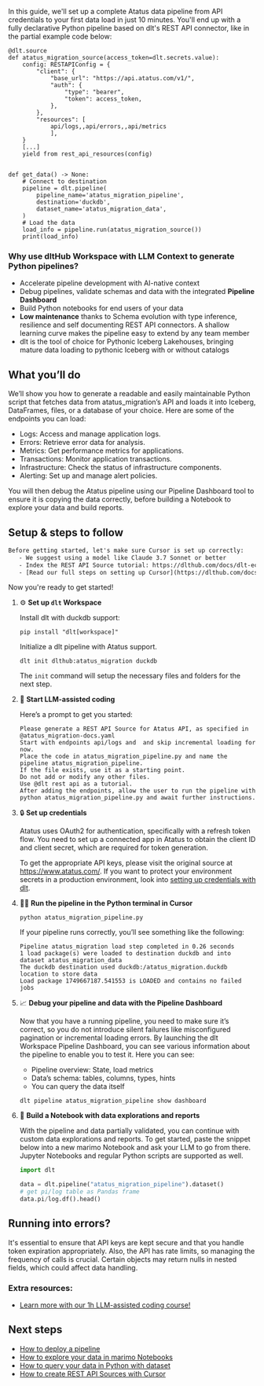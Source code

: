 In this guide, we'll set up a complete Atatus data pipeline from API credentials to your first data load in just 10 minutes. You'll end up with a fully declarative Python pipeline based on dlt's REST API connector, like in the partial example code below:

```python-outcome
@dlt.source
def atatus_migration_source(access_token=dlt.secrets.value):
    config: RESTAPIConfig = {
        "client": {
            "base_url": "https://api.atatus.com/v1/",
            "auth": {
                "type": "bearer",
                "token": access_token,
            },
        },
        "resources": [
            api/logs,,api/errors,,api/metrics
            ],
    }
    [...]
    yield from rest_api_resources(config)


def get_data() -> None:
    # Connect to destination
    pipeline = dlt.pipeline(
        pipeline_name='atatus_migration_pipeline',
        destination='duckdb',
        dataset_name='atatus_migration_data', 
    )
    # Load the data
    load_info = pipeline.run(atatus_migration_source())
    print(load_info) 
```

### Why use dltHub Workspace with LLM Context to generate Python pipelines?

- Accelerate pipeline development with AI-native context
- Debug pipelines, validate schemas and data with the integrated **Pipeline Dashboard**
- Build Python notebooks for end users of your data
- **Low maintenance** thanks to Schema evolution with type inference, resilience and self documenting REST API connectors. A shallow learning curve makes the pipeline easy to extend by any team member
- dlt is the tool of choice for Pythonic Iceberg Lakehouses, bringing mature data loading to pythonic Iceberg with or without catalogs

## What you’ll do

We’ll show you how to generate a readable and easily maintainable Python script that fetches data from atatus_migration’s API and loads it into Iceberg, DataFrames, files, or a database of your choice. Here are some of the endpoints you can load:

- Logs: Access and manage application logs.
- Errors: Retrieve error data for analysis.
- Metrics: Get performance metrics for applications.
- Transactions: Monitor application transactions.
- Infrastructure: Check the status of infrastructure components.
- Alerting: Set up and manage alert policies.

You will then debug the Atatus pipeline using our Pipeline Dashboard tool to ensure it is copying the data correctly, before building a Notebook to explore your data and build reports.

## Setup & steps to follow

```default
Before getting started, let's make sure Cursor is set up correctly:
   - We suggest using a model like Claude 3.7 Sonnet or better
   - Index the REST API Source tutorial: https://dlthub.com/docs/dlt-ecosystem/verified-sources/rest_api/ and add it to context as **@dlt rest api**
   - [Read our full steps on setting up Cursor](https://dlthub.com/docs/dlt-ecosystem/llm-tooling/cursor-restapi#23-configuring-cursor-with-documentation)
```

Now you're ready to get started!

1. ⚙️ **Set up `dlt` Workspace**
    
    Install dlt with duckdb support:
    ```shell
    pip install "dlt[workspace]"
    ```

    Initialize a dlt pipeline with Atatus support.
    ```shell
    dlt init dlthub:atatus_migration duckdb
    ```

    The `init` command will setup the necessary files and folders for the next step.
    
2. 🤠 **Start LLM-assisted coding**
    
    Here’s a prompt to get you started:
    
    ```prompt
    Please generate a REST API Source for Atatus API, as specified in @atatus_migration-docs.yaml 
    Start with endpoints api/logs and  and skip incremental loading for now. 
    Place the code in atatus_migration_pipeline.py and name the pipeline atatus_migration_pipeline. 
    If the file exists, use it as a starting point. 
    Do not add or modify any other files. 
    Use @dlt rest api as a tutorial. 
    After adding the endpoints, allow the user to run the pipeline with python atatus_migration_pipeline.py and await further instructions.
    ```

    
3. 🔒 **Set up credentials** 
    
    Atatus uses OAuth2 for authentication, specifically with a refresh token flow. You need to set up a connected app in Atatus to obtain the client ID and client secret, which are required for token generation.
    
    To get the appropriate API keys, please visit the original source at https://www.atatus.com/.
    If you want to protect your environment secrets in a production environment, look into [setting up credentials with dlt](https://dlthub.com/docs/walkthroughs/add_credentials).
    
4. 🏃‍♀️ **Run the pipeline in the Python terminal in Cursor**
    
    ```shell
    python atatus_migration_pipeline.py
    ```
    
    If your pipeline runs correctly, you’ll see something like the following:
    
    ```shell
    Pipeline atatus_migration load step completed in 0.26 seconds
    1 load package(s) were loaded to destination duckdb and into dataset atatus_migration_data
    The duckdb destination used duckdb:/atatus_migration.duckdb location to store data
    Load package 1749667187.541553 is LOADED and contains no failed jobs
    ```
    
5. 📈 **Debug your pipeline and data with the Pipeline Dashboard**

    Now that you have a running pipeline, you need to make sure it’s correct, so you do not introduce silent failures like misconfigured pagination or incremental loading errors. By launching the dlt Workspace Pipeline Dashboard, you can see various information about the pipeline to enable you to test it. Here you can see:
    - Pipeline overview: State, load metrics
    - Data’s schema: tables, columns, types, hints
    - You can query the data itself
    
    ```shell
    dlt pipeline atatus_migration_pipeline show dashboard
    ```
    
6. 🐍 **Build a Notebook with data explorations and reports**

    With the pipeline and data partially validated, you can continue with custom data explorations and reports. To get started, paste the snippet below into a new marimo Notebook and ask your LLM to go from there. Jupyter Notebooks and regular Python scripts are supported as well.

    
    ```python
    import dlt

   data = dlt.pipeline("atatus_migration_pipeline").dataset()
   # get pi/log table as Pandas frame
   data.pi/log.df().head()
    ```

## Running into errors?

It's essential to ensure that API keys are kept secure and that you handle token expiration appropriately. Also, the API has rate limits, so managing the frequency of calls is crucial. Certain objects may return nulls in nested fields, which could affect data handling.

### Extra resources:

- [Learn more with our 1h LLM-assisted coding course!](https://www.youtube.com/watch?v=GGid70rnJuM)

## Next steps

- [How to deploy a pipeline](https://dlthub.com/docs/walkthroughs/deploy-a-pipeline)
- [How to explore your data in marimo Notebooks](https://dlthub.com/docs/general-usage/dataset-access/marimo)
- [How to query your data in Python with dataset](https://dlthub.com/docs/general-usage/dataset-access/dataset)
- [How to create REST API Sources with Cursor](https://dlthub.com/docs/dlt-ecosystem/llm-tooling/cursor-restapi)

